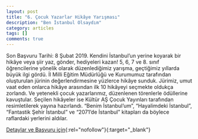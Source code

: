 ```yaml
---
layout: post
title: "6. Çocuk Yazarlar Hikâye Yarışması"
description: "Ben İstanbul Olsaydım"
category: articles
tags: []
comments: true
---
```


Son Başvuru Tarihi: 8 Şubat 2019.
Kendini İstanbul’un yerine koyarak bir hikâye veya şiir yaz, gönder, hediyeleri kazan!
5, 6, 7 ve 8. sınıf öğrencilerine yönelik olarak düzenlediğimiz yarışma, geçtiğimiz yıllarda büyük ilgi gördü. İl Milli Eğitim Müdürlüğü ve Kurumumuz tarafından oluşturulan jürinin değerlendirmesine yüzlerce hikâye sunduk. Jürimiz, umut vaat eden onlarca hikâye arasından ilk 10 hikâyeyi seçmekte oldukça zorlandı. Ve yetenekli çocuk yazarlarımız, düzenlenen törenlerle ödüllerine kavuştular. Seçilen hikâyeler ise Kültür AŞ Çocuk Yayınları tarafından resimletilerek yayına hazırlandı. “Benim İstanbul’um”, “Hayalimdeki İstanbul”, “Fantastik Şehir İstanbul” ve “2071’de İstanbul” kitapları da böylece raflardaki yerlerini aldılar.  

[Detaylar ve Başvuru için](https://www.kultur.istanbul/tr/yarismalar/6-cocuk-yazarlar-hikaye-yarismasi-ben-istanbul-olsaydim-2?utm_source=edebiyatyarismalari.com&utm_medium=affiliate&utm_campaign=cpc){:rel="nofollow"}{:target="_blank"}